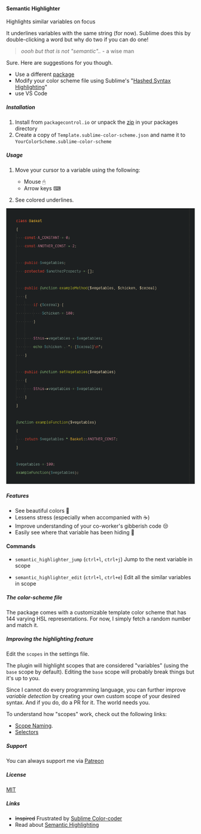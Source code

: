 #### Semantic Highlighter

Highlights similar variables on focus

It underlines variables with the same string (for now).
Sublime does this by double-clicking a word but why do two if you can do one!

> *oooh but that is not "semantic"..* - a wise man

Sure. Here are suggestions for you though.

- Use a different [package](https://github.com/vprimachenko/Sublime-Colorcoder)
- Modify your color scheme file using Sublime's "[Hashed Syntax Highlighting](https://www.sublimetext.com/docs/3/color_schemes.html#hashed_syntax_highlighting)"
- use VS Code

##### Installation

1. Install from `packagecontrol.io` or unpack the [zip](https://github.com/kapitanluffy/sublime-semantic-highlighter/archive/master.zip) in your packages directory
2. Create a copy of `Template.sublime-color-scheme.json` and name it to  `YourColorScheme.sublime-color-scheme`

##### Usage

1. Move your cursor to a variable using the following:

    - Mouse 🖱
    - Arrow keys ⌨

2. See colored underlines.

![Preview](preview.gif)

##### Features

- See beautiful colors 🌈
- Lessens stress (especially when accompanied with ☕)
- Improve understanding of your co-worker's gibberish code 😒
- Easily see where that variable has been hiding 👀

#### Commands

- `semantic_highlighter_jump` (`ctrl+l`, `ctrl+j`)
Jump to the next variable in scope

- `semantic_highlighter_edit` (`ctrl+l`, `ctrl+e`)
Edit all the similar variables in scope

##### The color-scheme file

The package comes with a customizable template color scheme that has 144 varying HSL representations. For now, I simply fetch a random number and match it.

##### Improving the highlighting feature

Edit the `scopes` in the settings file.

The plugin will highlight scopes that are considered "variables" (using the `base` scope by default). Editing the `base` scope will probably break things but it's up to you.

Since I cannot do every programming language, you can further improve *variable detection* by creating your own custom scope of your desired syntax.
And if you do, do a PR for it. The world needs you.

To understand how "scopes" work, check out the following links:

- [Scope Naming](https://www.sublimetext.com/docs/3/scope_naming.html).
- [Selectors](https://www.sublimetext.com/docs/3/selectors.html)

##### Support

You can always support me via [Patreon](https://www.patreon.com/kapitanluffy)

##### License

[MIT](LICENSE)

##### Links
- ~~Inspired~~ Frustrated by [Sublime Color-coder](https://github.com/vprimachenko/Sublime-Colorcoder)
- Read about [Semantic Highlighting](https://zwabel.wordpress.com/2009/01/08/c-ide-evolution-from-syntax-highlighting-to-semantic-highlighting/)
